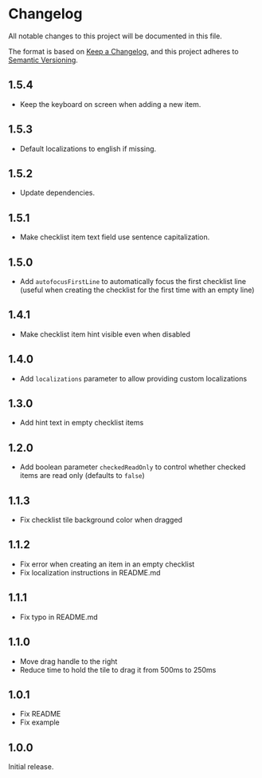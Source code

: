 # Changelog

All notable changes to this project will be documented in this file.

The format is based on [Keep a Changelog](https://keepachangelog.com/en/1.1.0/), and this project
adheres to [Semantic Versioning](https://semver.org/spec/v2.0.0.html).

## 1.5.4

- Keep the keyboard on screen when adding a new item.

## 1.5.3

- Default localizations to english if missing.

## 1.5.2

- Update dependencies.

## 1.5.1

- Make checklist item text field use sentence capitalization.

## 1.5.0

- Add `autofocusFirstLine` to automatically focus the first checklist line (useful when creating the checklist for the first time with an empty line)

## 1.4.1

- Make checklist item hint visible even when disabled

## 1.4.0

- Add `localizations` parameter to allow providing custom localizations

## 1.3.0

- Add hint text in empty checklist items

## 1.2.0

- Add boolean parameter `checkedReadOnly` to control whether checked items are read only (defaults to `false`)

## 1.1.3

- Fix checklist tile background color when dragged

## 1.1.2

- Fix error when creating an item in an empty checklist
- Fix localization instructions in README.md

## 1.1.1

- Fix typo in README.md

## 1.1.0

- Move drag handle to the right
- Reduce time to hold the tile to drag it from 500ms to 250ms

## 1.0.1

- Fix README
- Fix example

## 1.0.0

Initial release.

